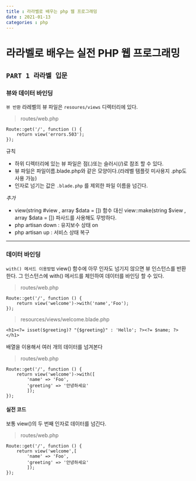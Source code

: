 ```yaml
---
title : 라라벨로 배우는 php 웹 프로그래밍
date : 2021-01-13
categories : php
---
```


# 라라벨로 배우는 실전 PHP 웹 프로그래밍

## `PART 1 라라벨 입문`

### 뷰와 데이터 바인딩

`뷰 반환`
라레벨의 뷰 파일은 `resoures/views` 디렉터리에 있다.
> routes/web.php

```
Route::get('/', function () {
    return view('errors.503');
});
```

규칙
+ 하위 디렉터리에 있는 뷰 파일은 점(.)또는 슬러시(/)로 참조 할 수 있다.
+ 뷰 파일은 파일이름.blade.php와 같은 모양이다.(라레벨 템플릿 미사용지 .php도 사용 가능)
+ 인자로 넘기는 값은 `.blade.php` 를 제외한 파일 이름을 넘긴다.

_추가_
+ view(string #view , array $data = []) 함수 대신 view::make(string $view , array $data = []) 파사드를 사용해도 무방하다.
+ php artisan down : 유지보수 상태 on
+ php artisan up : 서비스 상태 복구
---
### 데이터 바인딩

`with() 메서드 이용방법`
view() 함수에 아무 인자도 넘기지 않으면 뷰 인스턴스를 반환한다. 그 인스턴스에 with() 메서드를 체인하여 데이터를 바인딩 할 수 있다.

> routes/web.php

```
Route::get('/', function () {
    return view('welcome')->with('name','Foo');
});
```
> resources/views/welcome.blade.php
```
<h1><?= isset($greeting)? "{$greeting}" : 'Hello'; ?><?= $name; ?></h1>
```

배열을 이용해서 여러 개의 데이터를 넘겨본다

> routes/web.php

```
Route::get('/', function () {
    return view('welcome')->with([
        'name' => 'Foo',
        'greeting' => '안녕하세요'
        ]);
});
```

#### 실전 코드
보통 view()의 두 번째 인자로 데이터를 넘긴다.

> routes/web.php

```
Route::get('/', function () {
    return view('welcome',[
        'name' => 'Foo',
        'greeting' => '안녕하세요'
        ]);
});
```
